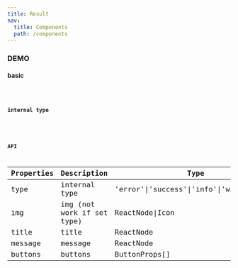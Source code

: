 ```yaml
---
title: Result
nav:
  title: Components
  path: /components
---
```


### DEMO

#### basic
<code src="./demo/basic.tsx" />

#### internal type
<code src="./demo/type.tsx" />

### API

| Properties | Description | Type | Default |
| --- | --- | --- | --- |
| type | internal type | 'error'\|'success'\|'info'\|'wait'\|'warn' | - |
| img | img (not work if set type) | ReactNode\|Icon | - |
| title | title | ReactNode | - |
| message | message | ReactNode | - |
| buttons | buttons | ButtonProps[] | - |
